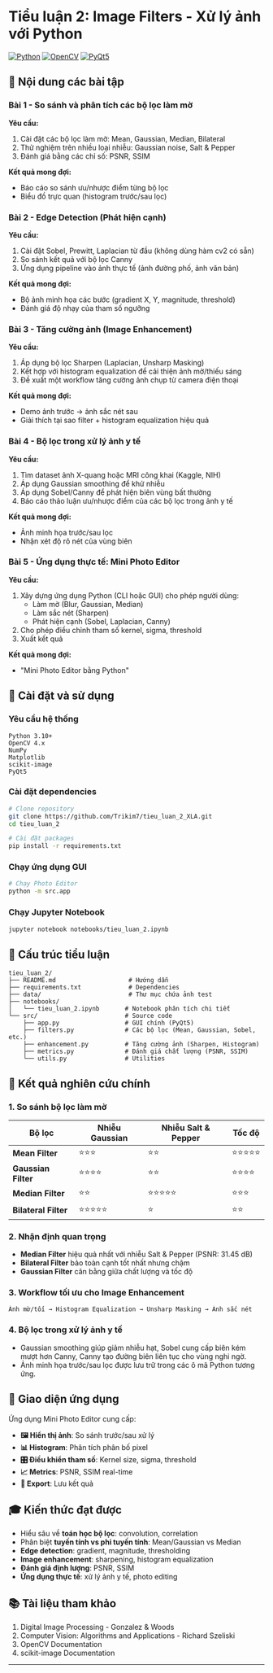 # Tiểu luận 2: Image Filters - Xử lý ảnh với Python

[![Python](https://img.shields.io/badge/Python-3.8+-blue.svg)](https://python.org)
[![OpenCV](https://img.shields.io/badge/OpenCV-4.x-green.svg)](https://opencv.org)
[![PyQt5](https://img.shields.io/badge/PyQt5-GUI-orange.svg)](https://pypi.org/project/PyQt5/)

## 🎯 Nội dung các bài tập

### Bài 1 - So sánh và phân tích các bộ lọc làm mờ

**Yêu cầu:**

1. Cài đặt các bộ lọc làm mờ: Mean, Gaussian, Median, Bilateral
2. Thử nghiệm trên nhiều loại nhiễu: Gaussian noise, Salt & Pepper
3. Đánh giá bằng các chỉ số: PSNR, SSIM

**Kết quả mong đợi:**

- Báo cáo so sánh ưu/nhược điểm từng bộ lọc
- Biểu đồ trực quan (histogram trước/sau lọc)

### Bài 2 - Edge Detection (Phát hiện cạnh)

**Yêu cầu:**

1. Cài đặt Sobel, Prewitt, Laplacian từ đầu (không dùng hàm cv2 có sẵn)
2. So sánh kết quả với bộ lọc Canny
3. Ứng dụng pipeline vào ảnh thực tế (ảnh đường phố, ảnh văn bản)

**Kết quả mong đợi:**

- Bộ ảnh minh họa các bước (gradient X, Y, magnitude, threshold)
- Đánh giá độ nhạy của tham số ngưỡng

### Bài 3 - Tăng cường ảnh (Image Enhancement)

**Yêu cầu:**

1. Áp dụng bộ lọc Sharpen (Laplacian, Unsharp Masking)
2. Kết hợp với histogram equalization để cải thiện ảnh mờ/thiếu sáng
3. Đề xuất một workflow tăng cường ảnh chụp từ camera điện thoại

**Kết quả mong đợi:**

- Demo ảnh trước → ảnh sắc nét sau
- Giải thích tại sao filter + histogram equalization hiệu quả

### Bài 4 - Bộ lọc trong xử lý ảnh y tế

**Yêu cầu:**

1. Tìm dataset ảnh X-quang hoặc MRI công khai (Kaggle, NIH)
2. Áp dụng Gaussian smoothing để khử nhiễu
3. Áp dụng Sobel/Canny để phát hiện biên vùng bất thường
4. Báo cáo thảo luận ưu/nhược điểm của các bộ lọc trong ảnh y tế

**Kết quả mong đợi:**

- Ảnh minh họa trước/sau lọc
- Nhận xét độ rõ nét của vùng biên

### Bài 5 - Ứng dụng thực tế: Mini Photo Editor

**Yêu cầu:**

1. Xây dựng ứng dụng Python (CLI hoặc GUI) cho phép người dùng:
   - Làm mờ (Blur, Gaussian, Median)
   - Làm sắc nét (Sharpen)
   - Phát hiện cạnh (Sobel, Laplacian, Canny)
2. Cho phép điều chỉnh tham số kernel, sigma, threshold
3. Xuất kết quả

**Kết quả mong đợi:**

- "Mini Photo Editor bằng Python"

## 🚀 Cài đặt và sử dụng

### Yêu cầu hệ thống

```
Python 3.10+
OpenCV 4.x
NumPy
Matplotlib
scikit-image
PyQt5
```

### Cài đặt dependencies

```bash
# Clone repository
git clone https://github.com/Trikim7/tieu_luan_2_XLA.git
cd tieu_luan_2

# Cài đặt packages
pip install -r requirements.txt
```

### Chạy ứng dụng GUI

```bash
# Chạy Photo Editor
python -m src.app
```

### Chạy Jupyter Notebook

```bash
jupyter notebook notebooks/tieu_luan_2.ipynb
```

## 📁 Cấu trúc tiểu luận

```
tieu_luan_2/
├── README.md                    # Hướng dẫn
├── requirements.txt             # Dependencies
├── data/                        # Thư mục chứa ảnh test
├── notebooks/
│   └── tieu_luan_2.ipynb       # Notebook phân tích chi tiết
└── src/                        # Source code
    ├── app.py                  # GUI chính (PyQt5)
    ├── filters.py              # Các bộ lọc (Mean, Gaussian, Sobel, etc.)
    ├── enhancement.py          # Tăng cường ảnh (Sharpen, Histogram)
    ├── metrics.py              # Đánh giá chất lượng (PSNR, SSIM)
    └── utils.py                # Utilities
```

## 🔬 Kết quả nghiên cứu chính

### 1. So sánh bộ lọc làm mờ

| Bộ lọc                   | Nhiễu Gaussian | Nhiễu Salt & Pepper | Tốc độ  |
| -------------------------- | --------------- | -------------------- | ---------- |
| **Mean Filter**      | ⭐⭐⭐          | ⭐⭐                 | ⭐⭐⭐⭐⭐ |
| **Gaussian Filter**  | ⭐⭐⭐⭐        | ⭐⭐                 | ⭐⭐⭐⭐   |
| **Median Filter**    | ⭐⭐            | ⭐⭐⭐⭐⭐           | ⭐⭐⭐     |
| **Bilateral Filter** | ⭐⭐⭐⭐⭐      | ⭐                   | ⭐⭐       |

### 2. Nhận định quan trọng

- **Median Filter** hiệu quả nhất với nhiễu Salt & Pepper (PSNR: 31.45 dB)
- **Bilateral Filter** bảo toàn cạnh tốt nhất nhưng chậm
- **Gaussian Filter** cân bằng giữa chất lượng và tốc độ

### 3. Workflow tối ưu cho Image Enhancement

```
Ảnh mờ/tối → Histogram Equalization → Unsharp Masking → Ảnh sắc nét

```

### 4. Bộ lọc trong xử lý ảnh y tế

- Gaussian smoothing giúp giảm nhiễu hạt, Sobel cung cấp biên kém mượt hơn Canny, Canny tạo đường biên liên tục cho vùng nghi ngờ.
- Ảnh minh họa trước/sau lọc được lưu trữ trong các ô mã Python tương ứng.

## 🎨 Giao diện ứng dụng

Ứng dụng Mini Photo Editor cung cấp:

- **🖼️ Hiển thị ảnh**: So sánh trước/sau xử lý
- **📊 Histogram**: Phân tích phân bố pixel
- **🎛️ Điều khiển tham số**: Kernel size, sigma, threshold
- **📈 Metrics**: PSNR, SSIM real-time
- **💾 Export**: Lưu kết quả

## 🎓 Kiến thức đạt được

- Hiểu sâu về **toán học bộ lọc**: convolution, correlation
- Phân biệt **tuyến tính vs phi tuyến tính**: Mean/Gaussian vs Median
- **Edge detection**: gradient, magnitude, thresholding
- **Image enhancement**: sharpening, histogram equalization
- **Đánh giá định lượng**: PSNR, SSIM
- **Ứng dụng thực tế**: xử lý ảnh y tế, photo editing

## 📚 Tài liệu tham khảo

1. Digital Image Processing - Gonzalez & Woods
2. Computer Vision: Algorithms and Applications - Richard Szeliski
3. OpenCV Documentation
4. scikit-image Documentation

---
